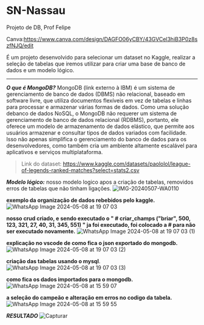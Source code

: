 # SN-Nassau
Projeto de DB, Prof Felipe

Canva:https://www.canva.com/design/DAGFO06yCBY/43GVCel3hiB3P0z8szfNJQ/edit

É um projeto desenvolvido para selecionar um dataset no Kaggle, realizar a seleção de tabelas que iremos utilizar para criar uma base de banco de dados e um modelo lógico.
***
***O que é MongoDB?***
MongoDB (link externo à IBM) é um sistema de gerenciamento de banco de dados (DBMS) não relacional, baseado em software livre, que utiliza documentos flexíveis em vez de tabelas e linhas para processar e armazenar várias formas de dados. Como uma solução debanco de dados NoSQL, o MongoDB não requerer um sistema de gerenciamento de banco de dados relacional (RDBMS), portanto, ele oferece um modelo de armazenamento de dados elástico, que permite aos usuários armazenar e consultar tipos de dados variados com facilidade. Isso não apenas simplifica o gerenciamento do banco de dados para os desenvolvedores, como também cria um ambiente altamente escalável para aplicativos e serviços multiplataforma.

>Link do dataset: https://www.kaggle.com/datasets/paololol/league-of-legends-ranked-matches?select=stats2.csv


***Modelo lógico:***
nosso modelo logico apos a criação de tabelas, removidos erros de tabelas que não tinham ligações.
![IMG-20240507-WA0110](https://github.com/CatatauProMax/SN-Nassau/assets/167378662/3707edbb-f6b1-4e8f-bbd9-88c83bf0d881)

**exemplo da organização de dados rebebidos pelo kaggle.**
![WhatsApp Image 2024-05-08 at 19 07 03](https://github.com/CatatauProMax/SN-Nassau/assets/167378662/5aa27392-9de5-4660-b929-dd11f018c8fd)

**nosso crud criado, e sendo executado o " # criar_champs ("briar", 500, 123, 321, 27, 40, 31, 345, 551) " ja foi executado, foi colocado a # para não ser executado novamente.**
![WhatsApp Image 2024-05-08 at 19 07 03 (1)](https://github.com/CatatauProMax/SN-Nassau/assets/167378662/a92bf129-f3e1-4e00-9c41-fd8897942ff5)

**explicação no vscode de como fica o json exportado do mongodb.**
![WhatsApp Image 2024-05-08 at 19 07 03 (2)](https://github.com/CatatauProMax/SN-Nassau/assets/167378662/7be950cc-0f7e-4dfc-8d9b-e8b32ad33bdf)

**criação das tabelas usando o mysql**.
![WhatsApp Image 2024-05-08 at 19 07 03 (3)](https://github.com/CatatauProMax/SN-Nassau/assets/167378662/afc9b8ac-537b-4ee8-a1d0-702b384fabe5)

**como fica os dados importados para o mongodb.**
![WhatsApp Image 2024-05-08 at 15 59 07](https://github.com/CatatauProMax/SN-Nassau/assets/167378662/05b59217-e450-4c5f-9af0-aaafa1d2c027)

**a seleção do campeão e alteração em erros no codigo da tabela.**
![WhatsApp Image 2024-05-08 at 15 59 55](https://github.com/CatatauProMax/SN-Nassau/assets/167378662/24eef1ac-5c7e-41ab-a7db-0b3b634715ee)



*****RESULTADO*****
![Capturar](https://github.com/CatatauProMax/SN-Nassau/assets/167378662/307e277c-5a3b-4dc1-8d6d-2bbec0da0c91)




